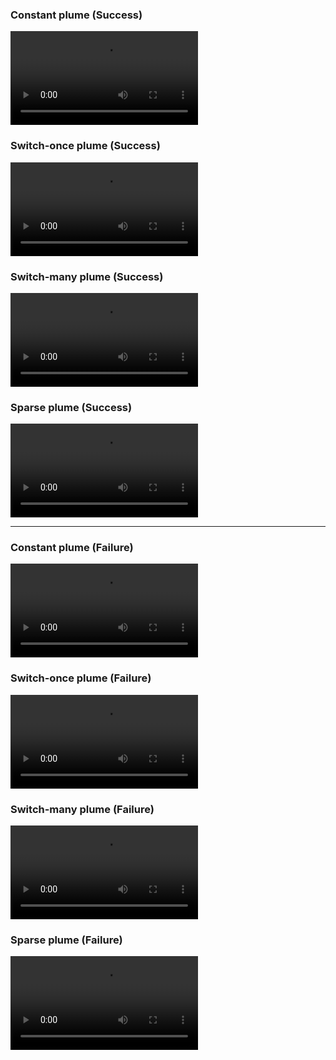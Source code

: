 ### Constant plume (Success)
![](supp/9781ba/constantx5b5_HOME_merged_common_ep127.mp4)

### Switch-once plume (Success)
![](supp/9781ba/switch45x5b5_HOME_merged_common_ep085.mp4)

### Switch-many plume (Success)
![](supp/9781ba/noisy3x5b5_HOME_merged_common_ep188.mp4)

### Sparse plume (Success)
![](supp/9781ba/constantx5b5_0.4_HOME_merged_common_ep098.mp4)

---

### Constant plume (Failure)
![](supp/9781ba/constantx5b5_OOB_merged_common_ep075.mp4)

### Switch-once plume (Failure)
![](supp/9781ba/switch45x5b5_OOB_merged_common_ep094.mp4)

### Switch-many plume (Failure)
![](supp/9781ba/noisy3x5b5_OOB_merged_common_ep069.mp4)

### Sparse plume (Failure)
![](supp/9781ba/constantx5b5_0.4_OOB_merged_common_ep055.mp4)







